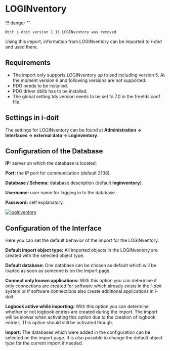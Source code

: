 # LOGINventory

!!! danger ""
    
    With i-doit version 1.11 LOGINventory was removed

  

Using this import, information from LOGINventory can be imported to _i-doit_ and used there.

Requirements
------------

*   The import only supports LOGINventory up to and including version 5. At the moment version 6 and following versions are not supported.
*   PDO needs to be installed.
*   PDO driver dblib has to be installed.
*   The global setting tds version needs to be set to 7.0 in the freetds.conf file.

Settings in i-doit
------------------

The settings for LOGINventory can be found at **Administration → Interfaces → external data → Loginventory**.

Configuration of the Database
-----------------------------

**IP:** server on which the database is located.

**Port:** the IP port for communication (default 3108).

**Database / Schema:** database description (default **loginventory**).

**Username:** user name for logging in to the database.

**Password:** self explanatory.

  

[![loginventory](../assets/images/en/consolidate-data/loginventory/LOGINVENTORY1.jpg)](../assets/images/en/consolidate-data/loginventory/LOGINVENTORY1.jpg)

  

Configuration of the Interface
------------------------------

Here you can set the default behavior of the import for the LOGINventory.

**Default import object type:** All imported objects in the LOGINventory are created with the selected object type.

**Default database:** One database can be chosen as default which will be loaded as soon as someone is on the import page.

**Connect only known applications:** With this option you can determine if only connections are created for software which already exists in the _i-doit_ system or if software connections also create additional applications in _i-doit_.

**Logbook active while importing:** With this option you can determine whether or not logbook entries are created during the import. The import will be slower when activating this option due to the creation of logbook entries. This option should still be activated though.

**Import:** The databases which were added in the configuration can be selected on the import page. It is also possible to change the default object type for the current import if needed.